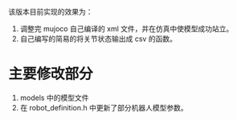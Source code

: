 该版本目前实现的效果为：
1. 调整完 mujoco 自己编译的 xml 文件，并在仿真中使模型成功站立。
2. 自己编写的简易的将关节状态输出成 csv 的函数。

# 主要修改部分
1. models 中的模型文件
2. 在 robot_definition.h 中更新了部分机器人模型参数。